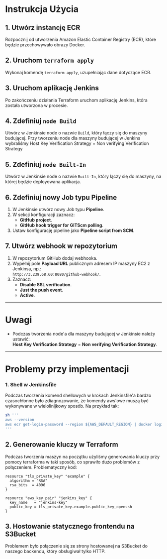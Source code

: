 # Instrukcja Użycia

## 1. Utwórz instancję ECR
Rozpocznij od utworzenia Amazon Elastic Container Registry (ECR), które będzie przechowywało obrazy Docker.


## 2. Uruchom `terraform apply`
Wykonaj komendę `terraform apply`, uzupełniając dane dotyczące ECR.


## 3. Uruchom aplikację Jenkins
Po zakończeniu działania Terraform uruchom aplikację Jenkins, która została utworzona w procesie.


## 4. Zdefiniuj `node Build`
Utwórz w Jenkinsie node o nazwie `Build`, który łączy się do maszyny budującej.
Przy tworzeniu node dla maszyny budującej w Jenkins wybraliśmy
Host Key Verification Strategy = Non verifying Verification Strategy

## 5. Zdefiniuj `node Built-In`
Utwórz w Jenkinsie node o nazwie `Built-In`, który łączy się do maszyny, na której będzie deployowana aplikacja.


## 6. Zdefiniuj nowy Job typu Pipeline
1. W Jenkinsie utwórz nowy Job typu **Pipeline**.
2. W sekcji konfiguracji zaznacz:
   - **GitHub project**.
   - **GitHub hook trigger for GITScm polling**.
3. Ustaw konfigurację pipeline jako **Pipeline script from SCM**.


## 7. Utwórz webhook w repozytorium
1. W repozytorium GitHub dodaj webhooka.
2. Wypełnij pole **Payload URL** publicznym adresem IP maszyny EC2 z Jenkinsa, np.:  
   `http://3.239.68.60:8080/github-webhook/`.
3. Zaznacz:
   - **Disable SSL verification**.
   - **Just the push event**.
   - **Active**.

---

# Uwagi

- Podczas tworzenia node'a dla maszyny budującej w Jenkinsie należy ustawić:  
  **Host Key Verification Strategy** = **Non verifying Verification Strategy**.

---

# Problemy przy implementacji

### 1. Shell w Jenkinsfile
Podczas tworzenia komend shellowych w krokach Jenkinsfile'a bardzo czasochłonne było zdiagnozowanie, że komendy aws'owe muszą być wykonywane w wielolinijkowy sposób. Na przykład tak:

```bash
sh '''
aws --version
aws ecr get-login-password --region ${AWS_DEFAULT_REGION} | docker login --username AWS --password-stdin ${AWS_REPO_USER_ID}.dkr.ecr.${AWS_DEFAULT_REGION}.amazonaws.com
'''
```
## 2. Generowanie kluczy w Terraform

Podczas tworzenia maszyn na początku użyliśmy generowania kluczy przy pomocy terraforma w taki sposób, co sprawiło dużo problemów z połączeniem. Problematyczny kod:

```hcl
resource "tls_private_key" "example" {
  algorithm = "RSA"
  rsa_bits  = 4096
}

resource "aws_key_pair" "jenkins_key" {
  key_name   = "jenkins-key"
  public_key = tls_private_key.example.public_key_openssh
}
```
## 3. Hostowanie statycznego frontendu na S3Bucket
Problemem było połączenie się ze strony hostowanej na S3Bucket do naszego backendu, który obsługiwał tylko HTTP.
